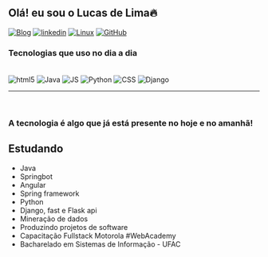 ## Olá! eu sou o Lucas de Lima🔥

[![Blog](https://img.shields.io/badge/Gmail-D14836?style=for-the-badge&logo=gmail&logoColor=white)](lucasufac2018@gmail.com) [![linkedin](https://img.shields.io/badge/LinkedIn-0077B5?style=for-the-badge&logo=linkedin&logoColor=white)](https://www.linkedin.com/in/lucas-de-lima-chaves-9278b698/) [![Linux](https://img.shields.io/badge/Linux-FCC624?style=for-the-badge&logo=linux&logoColor=black)]() [![GitHub](https://img.shields.io/badge/GitHub-100000?style=for-the-badge&logo=github&logoColor=white)](hhttps://github.com/gitlucaslima) 


### Tecnologias que uso no dia a dia

<div style="display: inline_block"><br>
    <img align="center" alt="html5" src="https://img.shields.io/badge/HTML5-E34F26?style=for-the-badge&logo=html5&logoColor=white" />
    <img align="center" alt="Java" src="[https://img.shields.io/badge/Node.js-43853D?style=for-the-badge&logo=node.js&logoColor=white](https://img.shields.io/badge/Java-ED8B00?style=for-the-badge&logo=openjdk&logoColor=white)" />
    <img align="center" alt="JS" src="https://img.shields.io/badge/JavaScript-F7DF1E?style=for-the-badge&logo=javascript&logoColor=black" />
    <img align="center" alt="Python" src="https://img.shields.io/badge/Python-14354C?style=for-the-badge&logo=python&logoColor=white" />
    <img align="center" alt="CSS" src="https://img.shields.io/badge/CSS3-1572B6?style=for-the-badge&logo=css3&logoColor=white" />
    <img align="center" alt="Django" src="https://img.shields.io/badge/Django-092E20?style=for-the-badge&logo=django&logoColor=white" />
</div>
<hr>
<br>

### A tecnologia é algo que já está presente no hoje e no amanhã!

## Estudando
- Java
- Springbot
- Angular
- Spring framework
- Python
- Django, fast e Flask api
- Mineração de dados
- Produzindo projetos de software
- Capacitação Fullstack Motorola #WebAcademy
- Bacharelado em Sistemas de Informação - UFAC
